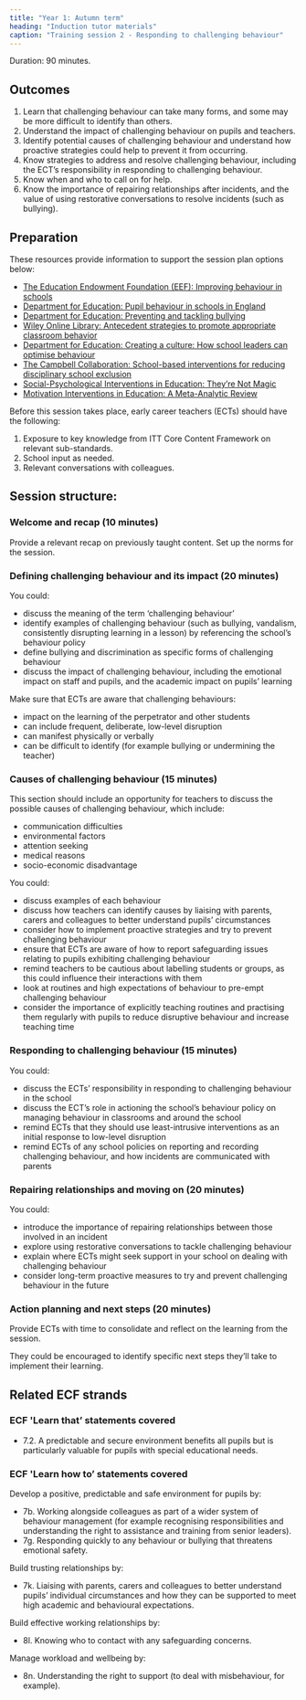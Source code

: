 ```yaml
---
title: "Year 1: Autumn term"
heading: "Induction tutor materials"
caption: "Training session 2 - Responding to challenging behaviour"
---
```


Duration: 90 minutes. 

## Outcomes

1. Learn that challenging behaviour can take many forms, and some may be more difficult to identify than others.
2. Understand the impact of challenging behaviour on pupils and teachers.
3. Identify potential causes of challenging behaviour and understand how proactive strategies could help to prevent it from occurring.
4. Know strategies to address and resolve challenging behaviour, including the ECT’s responsibility in responding to challenging behaviour.
5. Know when and who to call on for help.
6. Know the importance of repairing relationships after incidents, and the value of using restorative conversations to resolve incidents (such as bullying).

## Preparation 

These resources provide information to support the session plan options below: 

- [The Education Endowment Foundation (EEF): Improving behaviour in schools](https://educationendowmentfoundation.org.uk/education-evidence/guidance-reports/behaviour)
- [Department for Education: Pupil behaviour in schools in England](https://assets.publishing.service.gov.uk/government/uploads/system/uploads/attachment_data/file/184078/DFE-RR218.pdf)
- [Department for Education: Preventing and tackling bullying](https://assets.publishing.service.gov.uk/government/uploads/system/uploads/attachment_data/file/1069688/Preventing_and_tackling_bullying_advice.pdf)
- [Wiley Online Library: Antecedent strategies to promote appropriate classroom behavior](https://onlinelibrary.wiley.com/doi/abs/10.1002/pits.20206)
- [Department for Education: Creating a culture: How school leaders can optimise behaviour](https://assets.publishing.service.gov.uk/government/uploads/system/uploads/attachment_data/file/602487/Tom_Bennett_Independent_Review_of_Behaviour_in_Schools.pdf)
- [The Campbell Collaboration: School-based interventions for reducing disciplinary school exclusion](https://www.campbellcollaboration.org/better-evidence/reducing-school-exclusion-school-based-interventions.html)
- [Social-Psychological Interventions in Education: They’re Not Magic](https://journals.sagepub.com/doi/10.3102/0034654311405999)
- [Motivation Interventions in Education: A Meta-Analytic Review](https://journals.sagepub.com/doi/10.3102/0034654315617832)

Before this session takes place, early career teachers (ECTs) should have the following:

1. Exposure to key knowledge from ITT Core Content Framework on relevant sub-standards.
2. School input as needed.
3. Relevant conversations with colleagues.

## Session structure: 

### Welcome and recap (10 minutes)

Provide a relevant recap on previously taught content. Set up the norms for the session.

### Defining challenging behaviour and its impact (20 minutes)

You could:

- discuss the meaning of the term ‘challenging behaviour’
- identify examples of challenging behaviour (such as bullying, vandalism, consistently disrupting learning in a lesson) by referencing the school’s behaviour policy
- define bullying and discrimination as specific forms of challenging behaviour
- discuss the impact of challenging behaviour, including the emotional impact on staff and pupils, and the academic impact on pupils’ learning

Make sure that ECTs are aware that challenging behaviours:

- impact on the learning of the perpetrator and other students
- can include frequent, deliberate, low-level disruption
- can manifest physically or verbally
- can be difficult to identify (for example bullying or undermining the teacher)

### Causes of challenging behaviour (15 minutes)  

This section should include an opportunity for teachers to discuss the possible causes of challenging behaviour, which include:

- communication difficulties
- environmental factors
- attention seeking
- medical reasons
- socio-economic disadvantage

You could:

- discuss examples of each behaviour
- discuss how teachers can identify causes by liaising with parents, carers and colleagues to better understand pupils’ circumstances
- consider how to implement proactive strategies and try to prevent challenging behaviour
- ensure that ECTs are aware of how to report safeguarding issues relating to pupils exhibiting challenging behaviour
- remind teachers to be cautious about labelling students or groups, as this could influence their interactions with them
- look at routines and high expectations of behaviour to pre-empt challenging behaviour
- consider the importance of explicitly teaching routines and practising them regularly with pupils to reduce disruptive behaviour and increase teaching time

### Responding to challenging behaviour (15 minutes)

You could:

- discuss the ECTs’ responsibility in responding to challenging behaviour in the school
- discuss the ECT’s role in actioning the school’s behaviour policy on managing behaviour in classrooms and around the school
- remind ECTs that they should use least-intrusive interventions as an initial response to low-level disruption
- remind ECTs of any school policies on reporting and recording challenging behaviour, and how incidents are communicated with parents

### Repairing relationships and moving on (20 minutes)

You could:

- introduce the importance of repairing relationships between those involved in an incident
- explore using restorative conversations to tackle challenging behaviour
- explain where ECTs might seek support in your school on dealing with challenging behaviour
- consider long-term proactive measures to try and prevent challenging behaviour in the future

### Action planning and next steps (20 minutes)  

Provide ECTs with time to consolidate and reflect on the learning from the session.  

They could be encouraged to identify specific next steps they’ll take to implement their learning. 

## Related ECF strands 

### ECF 'Learn that’ statements covered

- 7.2. A predictable and secure environment benefits all pupils but is particularly valuable for pupils with special educational needs.

### ECF 'Learn how to’ statements covered

Develop a positive, predictable and safe environment for pupils by:

- 7b. Working alongside colleagues as part of a wider system of behaviour management (for example recognising responsibilities and understanding the right to assistance and training from senior leaders).
- 7g. Responding quickly to any behaviour or bullying that threatens emotional safety.

Build trusting relationships by:

- 7k. Liaising with parents, carers and colleagues to better understand pupils’ individual circumstances and how they can be supported to meet high academic and behavioural expectations.

Build effective working relationships by:

- 8l. Knowing who to contact with any safeguarding concerns.

Manage workload and wellbeing by:

- 8n. Understanding the right to support (to deal with misbehaviour, for example).